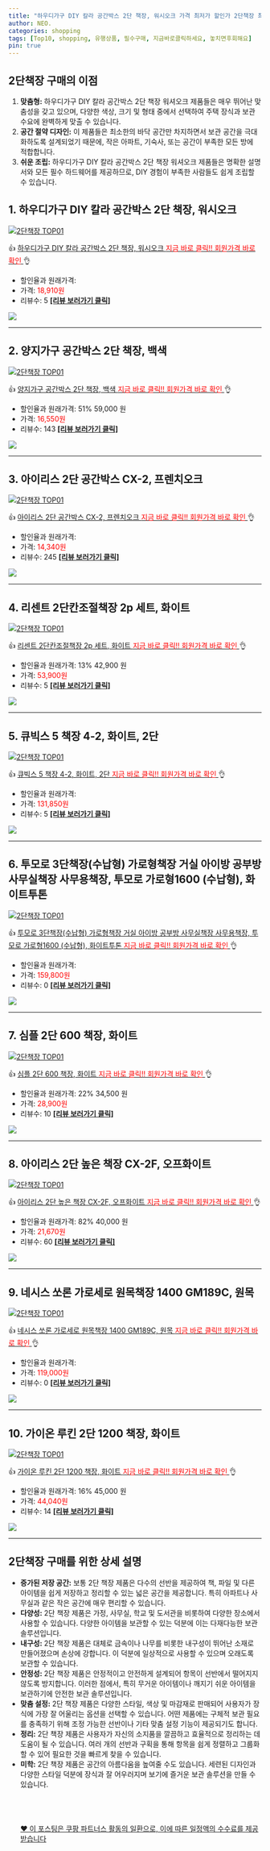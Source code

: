 ```yaml
---
title: "하우디가구 DIY 칼라 공간박스 2단 책장, 워시오크 가격 최저가 할인가 2단책장 최저가 추천 제품 비교"
author: NEO.
categories: shopping
tags: [Top10, shopping, 유행상품, 필수구매, 지금바로클릭하세요, 놓치면후회해요]
pin: true
---
```

## 2단책장 구매의 이점
1. **맞춤형:** 하우디가구 DIY 칼라 공간박스 2단 책장 워셔오크 제품들은 매우 뛰어난 맞춤성을 갖고 있으며, 다양한 색상, 크기 및 형태 중에서 선택하여 주택 장식과 보관 수요에 완벽하게 맞출 수 있습니다.
2. **공간 절약 디자인:** 이 제품들은 최소한의 바닥 공간만 차지하면서 보관 공간을 극대화하도록 설계되었기 때문에, 작은 아파트, 기숙사, 또는 공간이 부족한 모든 방에 적합합니다.
3. **쉬운 조립:** 하우디가구 DIY 칼라 공간박스 2단 책장 워셔오크 제품들은 명확한 설명서와 모든 필수 하드웨어를 제공하므로, DIY 경험이 부족한 사람들도 쉽게 조립할 수 있습니다.

   

## 1. 하우디가구 DIY 칼라 공간박스 2단 책장, 워시오크

[![2단책장 TOP01](https://thumbnail7.coupangcdn.com/thumbnails/remote/490x490ex/image/product/image/vendoritem/2019/07/10/3833115356/aa8a5428-cfef-4208-a215-046c11e3dc4a.jpg)](https://link.coupang.com/re/AFFSDP?lptag=AF3617701&subid=GithubCoopas&pageKey=112902500&traceid=V0-153&itemId=339412116&vendorItemId=3833115356)


👍 [하우디가구 DIY 칼라 공간박스 2단 책장, 워시오크 <font color=red> 지금 바로 클릭!! 회원가격 바로 확인 </font> ](https://link.coupang.com/re/AFFSDP?lptag=AF3617701&subid=GithubCoopas&pageKey=112902500&traceid=V0-153&itemId=339412116&vendorItemId=3833115356) 👌 


- 할인율과 원래가격: 
- 가격: <span style='color:red'>18,910원</span>
- 리뷰수: 5  [**[리뷰 보러가기 클릭]**](https://link.coupang.com/re/AFFSDP?lptag=AF3617701&subid=GithubCoopas&pageKey=112902500&traceid=V0-153&itemId=339412116&vendorItemId=3833115356)

[![](/discount_price.png)](https://link.coupang.com/re/AFFSDP?lptag=AF3617701&subid=GithubCoopas&pageKey=112902500&traceid=V0-153&itemId=339412116&vendorItemId=3833115356)

---


   

## 2. 양지가구 공간박스 2단 책장, 백색

[![2단책장 TOP01](https://thumbnail6.coupangcdn.com/thumbnails/remote/490x490ex/image/rs_quotation_api/jkpqoiwo/1cb634db09cd4fcfaef9a778a32be492.jpg)](https://link.coupang.com/re/AFFSDP?lptag=AF3617701&subid=GithubCoopas&pageKey=7276168851&traceid=V0-153&itemId=18557464104&vendorItemId=85695189809)


👍 [양지가구 공간박스 2단 책장, 백색 <font color=red> 지금 바로 클릭!! 회원가격 바로 확인 </font> ](https://link.coupang.com/re/AFFSDP?lptag=AF3617701&subid=GithubCoopas&pageKey=7276168851&traceid=V0-153&itemId=18557464104&vendorItemId=85695189809) 👌 


- 할인율과 원래가격: 51%  59,000   원
- 가격: <span style='color:red'>16,550원</span>
- 리뷰수: 143  [**[리뷰 보러가기 클릭]**](https://link.coupang.com/re/AFFSDP?lptag=AF3617701&subid=GithubCoopas&pageKey=7276168851&traceid=V0-153&itemId=18557464104&vendorItemId=85695189809)

[![](/discount_price.png)](https://link.coupang.com/re/AFFSDP?lptag=AF3617701&subid=GithubCoopas&pageKey=7276168851&traceid=V0-153&itemId=18557464104&vendorItemId=85695189809)

---


   

## 3. 아이리스 2단 공간박스 CX-2, 프렌치오크

[![2단책장 TOP01](https://thumbnail9.coupangcdn.com/thumbnails/remote/490x490ex/image/retail/images/12659937092375597-dce8c4b9-e6aa-4735-b979-d12d197c6aa4.jpg)](https://link.coupang.com/re/AFFSDP?lptag=AF3617701&subid=GithubCoopas&pageKey=2110017&traceid=V0-153&itemId=70622031&vendorItemId=3114220991)


👍 [아이리스 2단 공간박스 CX-2, 프렌치오크 <font color=red> 지금 바로 클릭!! 회원가격 바로 확인 </font> ](https://link.coupang.com/re/AFFSDP?lptag=AF3617701&subid=GithubCoopas&pageKey=2110017&traceid=V0-153&itemId=70622031&vendorItemId=3114220991) 👌 


- 할인율과 원래가격: 
- 가격: <span style='color:red'>14,340원</span>
- 리뷰수: 245  [**[리뷰 보러가기 클릭]**](https://link.coupang.com/re/AFFSDP?lptag=AF3617701&subid=GithubCoopas&pageKey=2110017&traceid=V0-153&itemId=70622031&vendorItemId=3114220991)

[![](/discount_price.png)](https://link.coupang.com/re/AFFSDP?lptag=AF3617701&subid=GithubCoopas&pageKey=2110017&traceid=V0-153&itemId=70622031&vendorItemId=3114220991)

---


   

## 4. 리센트 2단칸조절책장 2p 세트, 화이트

[![2단책장 TOP01](https://thumbnail7.coupangcdn.com/thumbnails/remote/490x490ex/image/retail/images/493523771090241-6825a1b9-6400-4d9a-ae28-d9e23776bd36.jpg)](https://link.coupang.com/re/AFFSDP?lptag=AF3617701&subid=GithubCoopas&pageKey=234446379&traceid=V0-153&itemId=744569173&vendorItemId=4879390658)


👍 [리센트 2단칸조절책장 2p 세트, 화이트 <font color=red> 지금 바로 클릭!! 회원가격 바로 확인 </font> ](https://link.coupang.com/re/AFFSDP?lptag=AF3617701&subid=GithubCoopas&pageKey=234446379&traceid=V0-153&itemId=744569173&vendorItemId=4879390658) 👌 


- 할인율과 원래가격: 13%  42,900   원
- 가격: <span style='color:red'>53,900원</span>
- 리뷰수: 5  [**[리뷰 보러가기 클릭]**](https://link.coupang.com/re/AFFSDP?lptag=AF3617701&subid=GithubCoopas&pageKey=234446379&traceid=V0-153&itemId=744569173&vendorItemId=4879390658)

[![](/discount_price.png)](https://link.coupang.com/re/AFFSDP?lptag=AF3617701&subid=GithubCoopas&pageKey=234446379&traceid=V0-153&itemId=744569173&vendorItemId=4879390658)

---


   

## 5. 큐빅스 5 책장 4-2, 화이트, 2단

[![2단책장 TOP01](https://thumbnail7.coupangcdn.com/thumbnails/remote/490x490ex/image/retail/images/2020/08/26/12/6/861dd517-bd57-49b1-9c9d-a0c2f7550f1f.jpg)](https://link.coupang.com/re/AFFSDP?lptag=AF3617701&subid=GithubCoopas&pageKey=2141406754&traceid=V0-153&itemId=3460655628&vendorItemId=71447024282)


👍 [큐빅스 5 책장 4-2, 화이트, 2단 <font color=red> 지금 바로 클릭!! 회원가격 바로 확인 </font> ](https://link.coupang.com/re/AFFSDP?lptag=AF3617701&subid=GithubCoopas&pageKey=2141406754&traceid=V0-153&itemId=3460655628&vendorItemId=71447024282) 👌 


- 할인율과 원래가격: 
- 가격: <span style='color:red'>131,850원</span>
- 리뷰수: 5  [**[리뷰 보러가기 클릭]**](https://link.coupang.com/re/AFFSDP?lptag=AF3617701&subid=GithubCoopas&pageKey=2141406754&traceid=V0-153&itemId=3460655628&vendorItemId=71447024282)

[![](/discount_price.png)](https://link.coupang.com/re/AFFSDP?lptag=AF3617701&subid=GithubCoopas&pageKey=2141406754&traceid=V0-153&itemId=3460655628&vendorItemId=71447024282)

---


   

## 6. 투모로 3단책장(수납형) 가로형책장 거실 아이방 공부방 사무실책장 사무용책장, 투모로 가로형1600 (수납형), 화이트투톤

[![2단책장 TOP01](https://thumbnail7.coupangcdn.com/thumbnails/remote/490x490ex/image/vendor_inventory/f957/eb2957e8758f0df7adf512ce1a7404a5e42271f3e19588d5d0acb8287788.jpg)](https://link.coupang.com/re/AFFSDP?lptag=AF3617701&subid=GithubCoopas&pageKey=5723006552&traceid=V0-153&itemId=9578401710&vendorItemId=76530556816)


👍 [투모로 3단책장(수납형) 가로형책장 거실 아이방 공부방 사무실책장 사무용책장, 투모로 가로형1600 (수납형), 화이트투톤 <font color=red> 지금 바로 클릭!! 회원가격 바로 확인 </font> ](https://link.coupang.com/re/AFFSDP?lptag=AF3617701&subid=GithubCoopas&pageKey=5723006552&traceid=V0-153&itemId=9578401710&vendorItemId=76530556816) 👌 


- 할인율과 원래가격: 
- 가격: <span style='color:red'>159,800원</span>
- 리뷰수: 0  [**[리뷰 보러가기 클릭]**](https://link.coupang.com/re/AFFSDP?lptag=AF3617701&subid=GithubCoopas&pageKey=5723006552&traceid=V0-153&itemId=9578401710&vendorItemId=76530556816)

[![](/discount_price.png)](https://link.coupang.com/re/AFFSDP?lptag=AF3617701&subid=GithubCoopas&pageKey=5723006552&traceid=V0-153&itemId=9578401710&vendorItemId=76530556816)

---


   

## 7. 심플 2단 600 책장, 화이트

[![2단책장 TOP01](https://thumbnail9.coupangcdn.com/thumbnails/remote/490x490ex/image/retail/images/2022/11/18/12/7/57b68976-5612-4c66-a81d-66c610e9c2fd.jpg)](https://link.coupang.com/re/AFFSDP?lptag=AF3617701&subid=GithubCoopas&pageKey=6930343848&traceid=V0-153&itemId=16767892758&vendorItemId=83949152600)


👍 [심플 2단 600 책장, 화이트 <font color=red> 지금 바로 클릭!! 회원가격 바로 확인 </font> ](https://link.coupang.com/re/AFFSDP?lptag=AF3617701&subid=GithubCoopas&pageKey=6930343848&traceid=V0-153&itemId=16767892758&vendorItemId=83949152600) 👌 


- 할인율과 원래가격: 22%  34,500   원
- 가격: <span style='color:red'>28,900원</span>
- 리뷰수: 10  [**[리뷰 보러가기 클릭]**](https://link.coupang.com/re/AFFSDP?lptag=AF3617701&subid=GithubCoopas&pageKey=6930343848&traceid=V0-153&itemId=16767892758&vendorItemId=83949152600)

[![](/discount_price.png)](https://link.coupang.com/re/AFFSDP?lptag=AF3617701&subid=GithubCoopas&pageKey=6930343848&traceid=V0-153&itemId=16767892758&vendorItemId=83949152600)

---


   

## 8. 아이리스 2단 높은 책장 CX-2F, 오프화이트

[![2단책장 TOP01](https://thumbnail6.coupangcdn.com/thumbnails/remote/490x490ex/image/retail/images/269424414569125-03a1f875-8871-4078-b6ae-3155a113e01c.jpg)](https://link.coupang.com/re/AFFSDP?lptag=AF3617701&subid=GithubCoopas&pageKey=272306533&traceid=V0-153&itemId=857244220&vendorItemId=5175460179)


👍 [아이리스 2단 높은 책장 CX-2F, 오프화이트 <font color=red> 지금 바로 클릭!! 회원가격 바로 확인 </font> ](https://link.coupang.com/re/AFFSDP?lptag=AF3617701&subid=GithubCoopas&pageKey=272306533&traceid=V0-153&itemId=857244220&vendorItemId=5175460179) 👌 


- 할인율과 원래가격: 82%  40,000   원
- 가격: <span style='color:red'>21,670원</span>
- 리뷰수: 60  [**[리뷰 보러가기 클릭]**](https://link.coupang.com/re/AFFSDP?lptag=AF3617701&subid=GithubCoopas&pageKey=272306533&traceid=V0-153&itemId=857244220&vendorItemId=5175460179)

[![](/discount_price.png)](https://link.coupang.com/re/AFFSDP?lptag=AF3617701&subid=GithubCoopas&pageKey=272306533&traceid=V0-153&itemId=857244220&vendorItemId=5175460179)

---


   

## 9. 네시스 쏘론 가로세로 원목책장 1400 GM189C, 원목

[![2단책장 TOP01](https://thumbnail9.coupangcdn.com/thumbnails/remote/490x490ex/image/vendor_inventory/images/2018/09/17/21/4/d5ff0773-0529-40d9-986b-646073f16dd3.jpg)](https://link.coupang.com/re/AFFSDP?lptag=AF3617701&subid=GithubCoopas&pageKey=137025055&traceid=V0-153&itemId=401408614&vendorItemId=3978202128)


👍 [네시스 쏘론 가로세로 원목책장 1400 GM189C, 원목 <font color=red> 지금 바로 클릭!! 회원가격 바로 확인 </font> ](https://link.coupang.com/re/AFFSDP?lptag=AF3617701&subid=GithubCoopas&pageKey=137025055&traceid=V0-153&itemId=401408614&vendorItemId=3978202128) 👌 


- 할인율과 원래가격: 
- 가격: <span style='color:red'>119,000원</span>
- 리뷰수: 0  [**[리뷰 보러가기 클릭]**](https://link.coupang.com/re/AFFSDP?lptag=AF3617701&subid=GithubCoopas&pageKey=137025055&traceid=V0-153&itemId=401408614&vendorItemId=3978202128)

[![](/discount_price.png)](https://link.coupang.com/re/AFFSDP?lptag=AF3617701&subid=GithubCoopas&pageKey=137025055&traceid=V0-153&itemId=401408614&vendorItemId=3978202128)

---


   

## 10. 가이온 루킨 2단 1200 책장, 화이트

[![2단책장 TOP01](https://thumbnail7.coupangcdn.com/thumbnails/remote/490x490ex/image/vendor_inventory/images/2019/03/21/11/0/c7ce6421-cbe4-4dc4-8099-ea5cfeec0ad0.jpg)](https://link.coupang.com/re/AFFSDP?lptag=AF3617701&subid=GithubCoopas&pageKey=200650672&traceid=V0-153&itemId=583566198&vendorItemId=4528355527)


👍 [가이온 루킨 2단 1200 책장, 화이트 <font color=red> 지금 바로 클릭!! 회원가격 바로 확인 </font> ](https://link.coupang.com/re/AFFSDP?lptag=AF3617701&subid=GithubCoopas&pageKey=200650672&traceid=V0-153&itemId=583566198&vendorItemId=4528355527) 👌 


- 할인율과 원래가격: 16%  45,000   원
- 가격: <span style='color:red'>44,040원</span>
- 리뷰수: 14  [**[리뷰 보러가기 클릭]**](https://link.coupang.com/re/AFFSDP?lptag=AF3617701&subid=GithubCoopas&pageKey=200650672&traceid=V0-153&itemId=583566198&vendorItemId=4528355527)

[![](/discount_price.png)](https://link.coupang.com/re/AFFSDP?lptag=AF3617701&subid=GithubCoopas&pageKey=200650672&traceid=V0-153&itemId=583566198&vendorItemId=4528355527)

---
## 2단책장 구매를 위한 상세 설명
* **증가된 저장 공간:** 보통 2단 책장 제품은 다수의 선반을 제공하여 책, 파일 및 다른 아이템을 쉽게 저장하고 정리할 수 있는 넓은 공간을 제공합니다. 특히 아파트나 사무실과 같은 작은 공간에 매우 편리할 수 있습니다.
* **다양성:** 2단 책장 제품은 가정, 사무실, 학교 및 도서관을 비롯하여 다양한 장소에서 사용할 수 있습니다. 다양한 아이템을 보관할 수 있는 덕분에 이는 다재다능한 보관 솔루션입니다.
* **내구성:** 2단 책장 제품은 대체로 금속이나 나무를 비롯한 내구성이 뛰어난 소재로 만들어졌으며 손상에 강합니다. 이 덕분에 일상적으로 사용할 수 있으며 오래도록 보관할 수 있습니다.
* **안정성:** 2단 책장 제품은 안정적이고 안전하게 설계되어 항목이 선반에서 떨어지지 않도록 방지합니다. 이러한 점에서, 특히 무거운 아이템이나 깨지기 쉬운 아이템을 보관하기에 안전한 보관 솔루션입니다.
* **맞춤 설정:** 2단 책장 제품은 다양한 스타일, 색상 및 마감재로 판매되어 사용자가 장식에 가장 잘 어울리는 옵션을 선택할 수 있습니다. 어떤 제품에는 구체적 보관 필요를 충족하기 위해 조정 가능한 선반이나 기타 맞춤 설정 기능이 제공되기도 합니다.
* **정리:** 2단 책장 제품은 사용자가 자신의 소지품을 깔끔하고 효율적으로 정리하는 데 도움이 될 수 있습니다. 여러 개의 선반과 구획을 통해 항목을 쉽게 정렬하고 그룹화할 수 있어 필요한 것을 빠르게 찾을 수 있습니다.
* **미학:** 2단 책장 제품은 공간의 아름다움을 높여줄 수도 있습니다. 세련된 디자인과 다양한 스타일 덕분에 장식과 잘 어우러지며 보기에 즐거운 보관 솔루션을 만들 수 있습니다.<br><br><br><br><br> [ ❤  이 포스팅은 쿠팡 파트너스 활동의 일환으로, 이에 따른 일정액의 수수료를 제공받습니다](https://link.coupang.com/a/bcEFyh)
